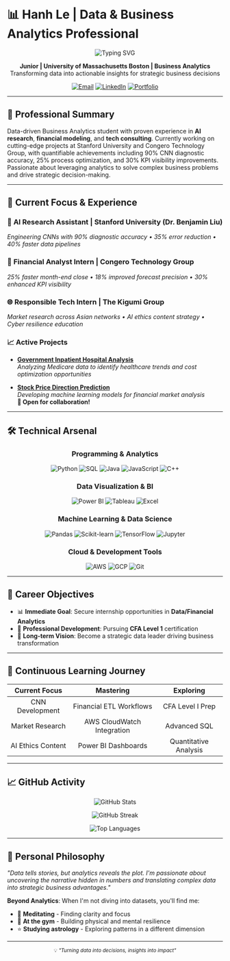# 📊 Hanh Le | Data & Business Analytics Professional

<div align="center">
  <img src="https://readme-typing-svg.herokuapp.com?font=Fira+Code&size=22&duration=3000&pause=1000&center=true&vCenter=true&width=600&lines=Aspiring+Data+%26+Financial+Analyst;Business+Analytics+Student;Data-Driven+Decision+Maker;Python+%26+SQL+Enthusiast" alt="Typing SVG" />
</div>

<p align="center">
  <strong>Junior | University of Massachusetts Boston | Business Analytics</strong><br>
  Transforming data into actionable insights for strategic business decisions
</p>

<p align="center">
  <a href="mailto:katele2277@gmail.com"><img src="https://img.shields.io/badge/Email-D14836?style=for-the-badge&logo=gmail&logoColor=white" alt="Email"></a>
  <a href="https://www.linkedin.com/in/hanhle01/"><img src="https://img.shields.io/badge/LinkedIn-0077B5?style=for-the-badge&logo=linkedin&logoColor=white" alt="LinkedIn"></a>
  <a href="https://lighthearted-kataifi-13b5ad.netlify.app/"><img src="https://img.shields.io/badge/Portfolio-FF5722?style=for-the-badge&logo=web&logoColor=white" alt="Portfolio"></a>
</p>

---

## 🎯 Professional Summary

Data-driven Business Analytics student with proven experience in **AI research**, **financial modeling**, and **tech consulting**. Currently working on cutting-edge projects at Stanford University and Congero Technology Group, with quantifiable achievements including 90% CNN diagnostic accuracy, 25% process optimization, and 30% KPI visibility improvements. Passionate about leveraging analytics to solve complex business problems and drive strategic decision-making.

---

## 💼 Current Focus & Experience

### 🤖 **AI Research Assistant** | Stanford University (Dr. Benjamin Liu)
*Engineering CNNs with 90% diagnostic accuracy • 35% error reduction • 40% faster data pipelines*

### 💼 **Financial Analyst Intern** | Congero Technology Group
*25% faster month-end close • 18% improved forecast precision • 30% enhanced KPI visibility*

### 🌐 **Responsible Tech Intern** | The Kigumi Group
*Market research across Asian networks • AI ethics content strategy • Cyber resilience education*

### 📈 **Active Projects**
- **[Government Inpatient Hospital Analysis](https://github.com/hanh-analytics/Medicare-Inpatient-Hospital)**  
  *Analyzing Medicare data to identify healthcare trends and cost optimization opportunities*

- **[Stock Price Direction Prediction](https://github.com/hanh-analytics/Stock-Price-Direction)**  
  *Developing machine learning models for financial market analysis*  
  **🤝 Open for collaboration!**

---

## 🛠️ Technical Arsenal

<div align="center">

### Programming & Analytics
![Python](https://img.shields.io/badge/Python-Expert-3776AB?style=flat-square&logo=python&logoColor=white)
![SQL](https://img.shields.io/badge/SQL-Advanced-4479A1?style=flat-square&logo=mysql&logoColor=white)
![Java](https://img.shields.io/badge/Java-Intermediate-ED8B00?style=flat-square&logo=java&logoColor=white)
![JavaScript](https://img.shields.io/badge/JavaScript-Intermediate-F7DF1E?style=flat-square&logo=javascript&logoColor=black)
![C++](https://img.shields.io/badge/C++-Intermediate-00599C?style=flat-square&logo=cplusplus&logoColor=white)

### Data Visualization & BI
![Power BI](https://img.shields.io/badge/Power_BI-Advanced-F2C811?style=flat-square&logo=powerbi&logoColor=black)
![Tableau](https://img.shields.io/badge/Tableau-Advanced-E97627?style=flat-square&logo=tableau&logoColor=white)
![Excel](https://img.shields.io/badge/Excel-Expert-217346?style=flat-square&logo=microsoft-excel&logoColor=white)

### Machine Learning & Data Science
![Pandas](https://img.shields.io/badge/Pandas-Advanced-150458?style=flat-square&logo=pandas&logoColor=white)
![Scikit-learn](https://img.shields.io/badge/Scikit--learn-Advanced-F7931E?style=flat-square&logo=scikit-learn&logoColor=white)
![TensorFlow](https://img.shields.io/badge/TensorFlow-Intermediate-FF6F00?style=flat-square&logo=tensorflow&logoColor=white)
![Jupyter](https://img.shields.io/badge/Jupyter-Advanced-F37626?style=flat-square&logo=jupyter&logoColor=white)

### Cloud & Development Tools
![AWS](https://img.shields.io/badge/AWS-Intermediate-232F3E?style=flat-square&logo=amazon-aws&logoColor=white)
![GCP](https://img.shields.io/badge/Google_Cloud-Learning-4285F4?style=flat-square&logo=google-cloud&logoColor=white)
![Git](https://img.shields.io/badge/Git-Advanced-F05032?style=flat-square&logo=git&logoColor=white)

</div>

---

## 🎯 Career Objectives

- 📊 **Immediate Goal**: Secure internship opportunities in **Data/Financial Analytics**
- 📜 **Professional Development**: Pursuing **CFA Level 1** certification
- 🚀 **Long-term Vision**: Become a strategic data leader driving business transformation

---

## 🌱 Continuous Learning Journey

<div align="center">

| **Current Focus** | **Mastering** | **Exploring** |
|:-----------------:|:-------------:|:-------------:|
| CNN Development | Financial ETL Workflows | CFA Level I Prep |
| Market Research | AWS CloudWatch Integration | Advanced SQL |
| AI Ethics Content | Power BI Dashboards | Quantitative Analysis |

</div>

---

## 📈 GitHub Activity

<div align="center">
  
![GitHub Stats](https://github-readme-stats.vercel.app/api?username=hanz-01105&show_icons=true&theme=default&count_private=true)

![GitHub Streak](https://github-readme-streak-stats.herokuapp.com/?user=hanz-01105&theme=default)

![Top Languages](https://github-readme-stats.vercel.app/api/top-langs/?username=hanz-01105&layout=compact&theme=default)

</div>

---

## 🌟 Personal Philosophy

*"Data tells stories, but analytics reveals the plot. I'm passionate about uncovering the narrative hidden in numbers and translating complex data into strategic business advantages."*

**Beyond Analytics**: When I'm not diving into datasets, you'll find me:
- 🧘 **Meditating** - Finding clarity and focus
- 💪 **At the gym** - Building physical and mental resilience  
- ⭐ **Studying astrology** - Exploring patterns in a different dimension

---

<div align="center">
  <sub>💡 <em>"Turning data into decisions, insights into impact"</em></sub>
</div>
